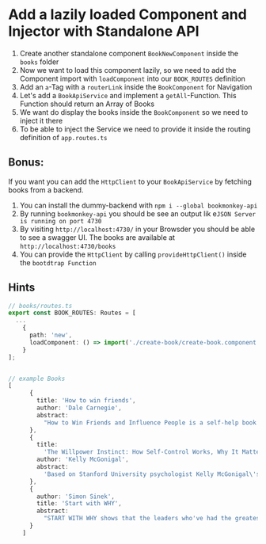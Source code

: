 # Add a lazily loaded Component and Injector with Standalone API
1. Create another standalone component `BookNewComponent` inside the `books` folder
2. Now we want to load this component lazily, so we need to add the Component import with `loadComponent` into our `BOOK_ROUTES` definition
3. Add an `a`-Tag with a `routerLink` inside the `BookComponent` for Navigation
4. Let's add a `BookApiService` and implement a `getAll`-Function. This Function should return an Array of Books
5. We want do display the books inside the `BookComponent` so we need to inject it there
6. To be able to inject the Service we need to provide it inside the routing definition of `app.routes.ts`

## Bonus:

If you want you can add the `HttpClient` to your `BookApiService` by fetching books from a backend.
1. You can install the dummy-backend with `npm i --global bookmonkey-api`
2. By running `bookmonkey-api` you should be see an output lik e`JSON Server is running on port 4730`
3. By visiting `http://localhost:4730/` in your Browsder you should be able to see a swagger UI. The books are available at `http://localhost:4730/books`
4. You can provide the `HttpClient` by calling `provideHttpClient()` inside the `bootdtrap Function`

## Hints

```typescript
// books/routes.ts
export const BOOK_ROUTES: Routes = [
  ...
    {
      path: 'new', 
      loadComponent: () => import('./create-book/create-book.component').then(m => m.CreateBookComponent)
    }
];


// example Books
[
      {
        title: 'How to win friends',
        author: 'Dale Carnegie',
        abstract:
          "How to Win Friends and Influence People is a self-help book written by Dale Carnegie, published in 1936. Over 30 million copies have been sold worldwide, making it one of the best-selling books of all time. In 2011, it was number 19 on Time Magazine's list of the 100 most influential books."
      },
      {
        title:
          'The Willpower Instinct: How Self-Control Works, Why It Matters, and What You Can Do to Get More of It',
        author: 'Kelly McGonigal',
        abstract:
          'Based on Stanford University psychologist Kelly McGonigal\'s wildly popular course "The Science of Willpower," The Willpower Instinct is the first book to explain the new science of self-control and how it can be harnessed to improve our health, happiness, and productivity'
      },
      {
        author: 'Simon Sinek',
        title: 'Start with WHY',
        abstract:
          "START WITH WHY shows that the leaders who've had the greatest influence in the world all think, act, and communicate the same way -- and it's the opposite of what everyone else does. Sinek calls this powerful idea The Golden Circle, and it provides a framework upon which organizations can be built, movements can be led, and people can be inspired. And it all starts with WHY."
      }
    ]
```


